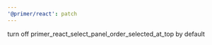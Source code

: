 ```yaml
---
'@primer/react': patch
---
```


turn off primer_react_select_panel_order_selected_at_top by default
